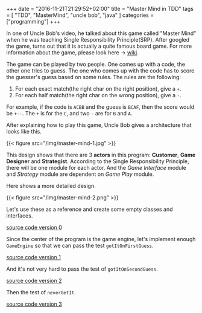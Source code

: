+++
date = "2016-11-21T21:29:52+02:00"
title = "Master Mind in TDD"
tags = [ "TDD", "MasterMind", "uncle bob", "java" ]
categories = ["programming"]
+++

In one of Uncle Bob's video, he talked about this game called "Master Mind" when he was teaching Single Responsibility Principle(SRP).
After googled the game, turns out that it is actually a quite famous board game. For more information about the game, please look here -> [wiki](https://en.wikipedia.org/wiki/Mastermind_(board_game)).

The game can be played by two people. One comes up with a code, the other one tries to guess. The one who comes up with the code has to score the guesser's guess based on some rules.
The rules are the following:

1. For each exact match(the right char on the right position), give a `+`.
2. For each half match(the right char on the wrong position), give a `-`.

For example, if the code is `ACBB` and the guess is `BCAF`, then the score would be `+--`. The `+` is for the `C`, and two `-` are for `B` and `A`.

After explaining how to play this game, Uncle Bob gives a architecture that looks like this.

{{< figure src="/img/master-mind-1.jpg" >}}

This design shows that there are 3 **actors** in this program: **Customer**, **Game Designer** and **Strategist**. According to the Single Responsibility Principle, there will be one module for each actor. And the *Game Interface* module and *Strategy* module are dependent on *Game Play* module.

Here shows a more detailed design.

{{< figure src="/img/master-mind-2.png" >}}

Let's use these as a reference and create some empty classes and interfaces.

[source code version 0](https://github.com/lvguowei/MasterMindTDD/commit/50bd61a8f9a7a4eb3d9fe63d1f2dc8da46c532a4)

Since the center of the program is the game engine, let's implement enough `GameEngine` so that we can pass the test `gotItOnFirstGuess`.

[source code version 1](https://github.com/lvguowei/MasterMindTDD/commit/d72116eb3c870484c138e211cd7d0d0f6cee6d3f)

And it's not very hard to pass the test of `gotItOnSecondGuess`.

[source code version 2](https://github.com/lvguowei/MasterMindTDD/commit/82fca579aab74908c16cd578499351e2d281cc7f)

Then the test of `neverGetIt`.

[source code version 3](https://github.com/lvguowei/MasterMindTDD/commit/89a50b4965f83fcaf1132096d3164344695234c4)

